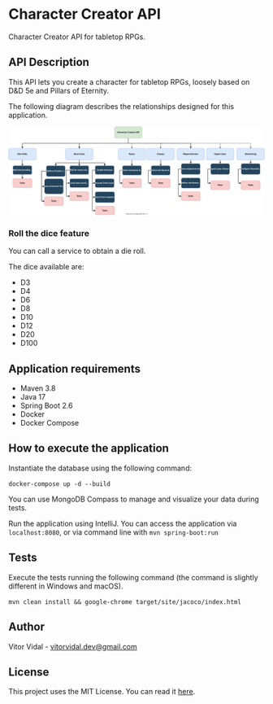 # Character Creator API

Character Creator API for tabletop RPGs.

## API Description
This API lets you create a character for tabletop RPGs, loosely based on D&D 5e and Pillars of Eternity.

The following diagram describes the relationships designed for this application.

![Project Design](./docs/character_creator_api.drawio.svg)

### Roll the dice feature

You can call a service to obtain a die roll. 

The dice available are:
* D3
* D4
* D6
* D8
* D10
* D12
* D20
* D100

## Application requirements
* Maven 3.8
* Java 17
* Spring Boot 2.6
* Docker
* Docker Compose

## How to execute the application
Instantiate the database using the following command:
```
docker-compose up -d --build
```

You can use MongoDB Compass to manage and visualize your data during tests.

Run the application using IntelliJ. You can access the application via `localhost:8080`, or via command line with `mvn spring-boot:run`

## Tests

Execute the tests running the following command (the command is slightly different in Windows and macOS).
```
mvn clean install && google-chrome target/site/jacoco/index.html
```

## Author
Vitor Vidal - vitorvidal.dev@gmail.com

## License
This project uses the MIT License. You can read it [here].

[here]: https://github.com/vitorvidaldev/Character-Creator-API/blob/main/LICENSE